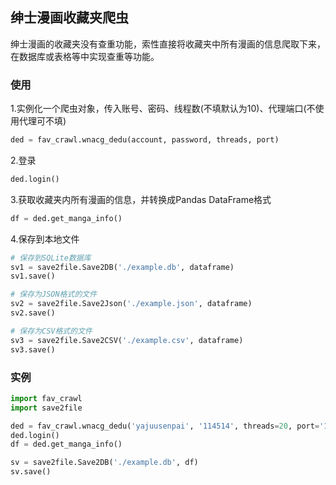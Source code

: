 ## 绅士漫画收藏夹爬虫

绅士漫画的收藏夹没有查重功能，索性直接将收藏夹中所有漫画的信息爬取下来，在数据库或表格等中实现查重等功能。

### 使用
1.实例化一个爬虫对象，传入账号、密码、线程数(不填默认为10)、代理端口(不使用代理可不填)
```python
ded = fav_crawl.wnacg_dedu(account, password, threads, port)
```
2.登录
```python
ded.login()
```
3.获取收藏夹内所有漫画的信息，并转换成Pandas DataFrame格式
```python
df = ded.get_manga_info() 
```
4.保存到本地文件
```python
# 保存到SQLite数据库
sv1 = save2file.Save2DB('./example.db', dataframe)
sv1.save()

# 保存为JSON格式的文件
sv2 = save2file.Save2Json('./example.json', dataframe)
sv2.save()

# 保存为CSV格式的文件
sv3 = save2file.Save2CSV('./example.csv', dataframe)
sv3.save()
```
### 实例
```python
import fav_crawl
import save2file

ded = fav_crawl.wnacg_dedu('yajuusenpai', '114514', threads=20, port='10808')
ded.login()
df = ded.get_manga_info() 

sv = save2file.Save2DB('./example.db', df)
sv.save()
```
